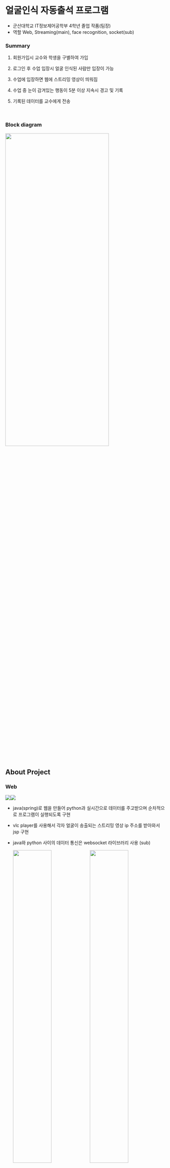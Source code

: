 # 얼굴인식 자동출석 프로그램

* 군산대학교 IT정보제어공학부 4학년 졸업 작품(팀장)
* 역할 Web, Streaming(main),    face recognition, socket(sub)
### Summary

1. 회원가입시 교수와 학생을 구별하여 가입

2. 로그인 후 수업 입장시 얼굴 인식된 사람만 입장이 가능
3. 수업에 입장하면 웹에 스트리밍 영상이 띄워짐
4. 수업 중 눈이 감겨있는 행동이 5분 이상 지속시 경고 및 기록
5. 기록된 데이터를 교수에게 전송


  <br>
  
  
### Block diagram


<img src="https://user-images.githubusercontent.com/75367132/218461603-0c9e0616-c3ef-4adc-9ed6-e98a62a12568.PNG" width="80%" height="50%">


<br>

## About Project


### Web

<img src="https://img.shields.io/badge/Language-Java-green?style=flat"/><img src="https://img.shields.io/badge/Framework-Spring-blue?style=flat"/>

* java(spring)로 웹을 만들어 python과 실시간으로 데이터를 주고받으며 순차적으로 프로그램이 실행되도록 구현
* vlc player를 사용해서 각자 얼굴이 송출되는 스트리밍 영상 ip 주소를 받아와서 jsp 구현 
* java와 python 사이의 데이터 통신은 websocket 라이브러리 사용 (sub)

  <img src="https://user-images.githubusercontent.com/75367132/218469938-826fe1d4-e89b-444f-95ef-efe9bca4837f.PNG" width="50%" height="50%"><img src="https://user-images.githubusercontent.com/75367132/218469944-d1211a58-4b4c-435c-8c97-3b5c1927c4c5.PNG" width="50%" height="50%">
  <img src="https://user-images.githubusercontent.com/75367132/218469785-4930ff1b-7451-4b48-a02c-21e804cb59c5.PNG" width="50%" height="50%">


  <br>
  
  
### Streaming
* vlc player 프로그램으로 캠에 송출되는 영상을 웹에 띄울 수 있도록 ip 주소를 생성
<img src="https://user-images.githubusercontent.com/75367132/218473609-cba79682-77d8-4615-91e5-2642928accb3.PNG" width="50%" height="50%">



### Face recognition

<img src="https://img.shields.io/badge/Language-Python-green?style=flat"/><img src="https://img.shields.io/badge/Library-Opencv-blue?style=flat"/>

* python dlib 라이브러리를 사용해서 미리 저장된 사진과 영상속 얼굴을 비교 후 판단

  <img src="https://user-images.githubusercontent.com/75367132/218464861-a26cfa21-918e-4ce9-bb1e-09d59d1783d3.PNG" width="50%" height="50%">

  <br>
  
## 참고한 링크


[스트리밍](https://m.post.naver.com/viewer/postView.nhn?volumeNo=29553682&memberNo=2534901&vType=VERTICAL)

[얼굴인식_dlib](https://yunwoong.tistory.com/84)

[dlib_download](https://thecodingnote.tistory.com/8)

[눈깜빡인식](https://github.com/kairess/eye_blink_detector)

[웹(spring)](https://shinsunyoung.tistory.com/78)

[websocket 통신](https://qazyj.tistory.com/317)

## Results

https://youtu.be/tKkSztDeHnk



<br>

